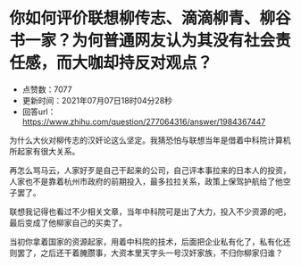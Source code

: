 # 你如何评价联想柳传志、滴滴柳青、柳谷书一家？为何普通网友认为其没有社会责任感，而大咖却持反对观点？
- 点赞数：7077
- 更新时间：2021年07月07日18时04分28秒
- 回答url：https://www.zhihu.com/question/277064316/answer/1984367447
<body>
 <p data-pid="ITaV_cJT">为什么大伙对柳传志的汉奸论这么坚定。我猜恐怕与联想当年是借着中科院计算机所起家有很大关系。</p>
 <p data-pid="KEXcjNc3">再怎么骂马云，人家好歹是自己干起来的公司，自己评本事拉来的日本人的投资，人家也不是靠着杭州市政府的前期投入，最多拉拉关系，政策上保驾护航给了他空子罢了。</p>
 <p data-pid="V-ZVRnD8">联想我记得也看过不少相关文章，当年中科院可是出了大力，投入不少资源的吧，最后变成了他柳家自己的买卖了。</p>
 <p data-pid="A_UNUdaQ">当初你拿着国家的资源起家，用着中科院的技术，后面把企业私有化了，私有化还则罢了，之后还干着腌臜事，大资本里天字头一号汉奸家族，不归你柳家归谁？</p>
</body>